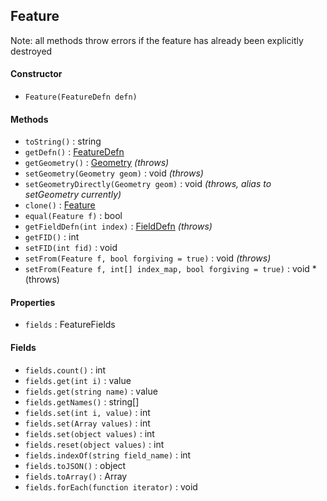 ## Feature

Note: all methods throw errors if the feature has already been explicitly destroyed

#### Constructor

- `Feature(FeatureDefn defn)`

#### Methods

- `toString()` : string
- `getDefn()` : [FeatureDefn](featuredefn.md)
- `getGeometry()` : [Geometry](geometry.md) *(throws)*
- `setGeometry(Geometry geom)` : void *(throws)*
- `setGeometryDirectly(Geometry geom)` : void *(throws, alias to setGeometry currently)*
- `clone()` : [Feature](feature.md)
- `equal(Feature f)` : bool
- `getFieldDefn(int index)` : [FieldDefn](fielddefn.md) *(throws)*
- `getFID()` : int
- `setFID(int fid)` : void
- `setFrom(Feature f, bool forgiving = true)` : void *(throws)*
- `setFrom(Feature f, int[] index_map, bool forgiving = true)` : void *(throws)

#### Properties

- `fields` : FeatureFields

#### Fields

- `fields.count()` : int
- `fields.get(int i)` : value
- `fields.get(string name)` : value
- `fields.getNames()` : string[]
- `fields.set(int i, value)` : int
- `fields.set(Array values)` : int
- `fields.set(object values)` : int
- `fields.reset(object values)` : int
- `fields.indexOf(string field_name)` : int
- `fields.toJSON()` : object
- `fields.toArray()` : Array
- `fields.forEach(function iterator)` : void